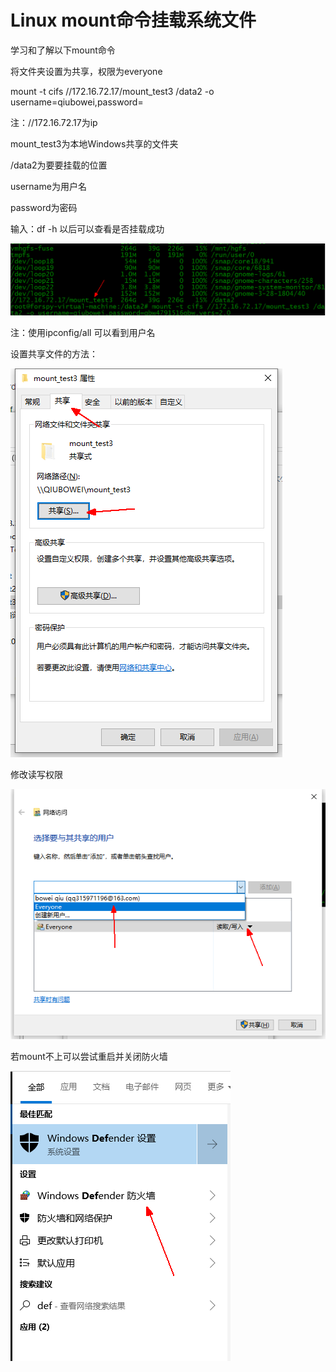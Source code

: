 # Linux mount命令挂载系统文件 #

学习和了解以下mount命令

将文件夹设置为共享，权限为everyone

mount -t cifs //172.16.72.17/mount_test3 /data2 -o username=qiubowei,password=

注：//172.16.72.17为ip

mount_test3为本地Windows共享的文件夹 

/data2为要要挂载的位置

username为用户名

password为密码

输入：df -h 以后可以查看是否挂载成功

![](pic/df.png)

注：使用ipconfig/all 可以看到用户名

设置共享文件的方法：

![](pic/shared1.png)

修改读写权限

![](pic/shared2.png)

若mount不上可以尝试重启并关闭防火墙

![](pic/defender.png)
